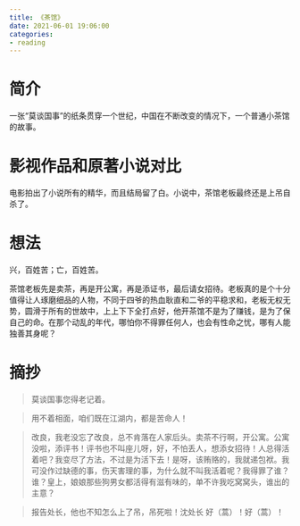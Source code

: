 ```yaml
---
title: 《茶馆》
date: 2021-06-01 19:06:00
categories:
- reading
---
```


# 简介

一张“莫谈国事”的纸条贯穿一个世纪，中国在不断改变的情况下，一个普通小茶馆的故事。

# 影视作品和原著小说对比

电影拍出了小说所有的精华，而且结局留了白。小说中，茶馆老板最终还是上吊自杀了。

# 想法

兴，百姓苦；亡，百姓苦。

茶馆老板先是卖茶，再是开公寓，再是添证书，最后请女招待。老板真的是个十分值得让人琢磨细品的人物，不同于四爷的热血耿直和二爷的平稳求和，老板无权无势，圆滑于所有的世故中，上上下下全打点好，他开茶馆不是为了赚钱，是为了保自己的命。在那个动乱的年代，哪怕你不得罪任何人，也会有性命之忧，哪有人能独善其身呢？

# 摘抄

> 莫谈国事您得老记着。

> 用不着相面，咱们既在江湖内，都是苦命人！

> 改良，我老没忘了改良，总不肯落在人家后头。卖茶不行啊，开公寓。公寓没啦，添评书！评书也不叫座儿呀，好，不怕丢人，想添女招待！人总得活着吧？我变尽了方法，不过是为活下去！是呀，该贿赂的，我就递包袱。我可没作过缺德的事，伤天害理的事，为什么就不叫我活着呢？我得罪了谁？谁？皇上，娘娘那些狗男女都活得有滋有味的，单不许我吃窝窝头，谁出的主意？

> 报告处长，他也不知怎么上了吊，吊死啦！沈处长 好（蒿）！好（蒿）！

